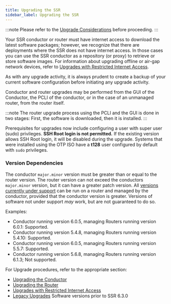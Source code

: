 ```yaml
---
title: Upgrading the SSR
sidebar_label: Upgrading the SSR 
---
```


:::note
Please refer to the [Upgrade Considerations](intro_upgrade_considerations.md) before proceeding.
:::

Your SSR conductor or router must have internet access to download the latest software packages; however, we recognize that there are deployments where the SSR does not have internet access. In those cases you can use the SSR conductor as a repository (or proxy) to retrieve or store software images. For information about upgrading offline or air-gap network devices, refer to [Upgrades with Restricted Internet Access](#upgrades-with-restricted-internet-access).

As with any upgrade activity, it is always prudent to create a backup of your current software configuration before initiating any upgrade activity.

Conductor and router upgrades may be performed from the GUI of the Conductor, the PCLI of the conductor, or in the case of an unmanaged router, from the router itself. 

:::note
The router upgrade process using the PCLI and the GUI is done in two stages: First, the software is downloaded, then it is installed.
:::

Prerequisites for upgrades now include configuring a user with super user (sudo) privileges. **SSH Root login is not permitted.** If the existing version allows SSH Root login, it will be disabled during the upgrade. Systems that were installed using the OTP ISO have a **t128** user configured by default with `sudo` privileges. 

### Version Dependencies

The conductor `major.minor` version must be greater than or equal to the router version. The router version can not exceed the conductors `major.minor` version, but it can have a greater patch version. All [versions currently under support](about_support_policy.md) can be run on a router and managed by the conductor, provided that the conductor version is greater. Versions of software not under support *may* work, but are not guaranteed to do so.  

Examples:
- Conductor running version 6.0.5, managing Routers running version 6.0.1: Supported.
- Conductor running version 5.4.8, managing Routers running version 5.4.10: Supported.
- Conductor running version 6.0.5, managing Routers running version 5.5.7: Supported.
- Conductor running version 5.6.8, managing Routers running version 6.1.3; Not supported.

For Upgrade procedures, refer to the appropriate section:

- [Upgrading the Conductor](upgrade_ibu_conductor.md)
- [Upgrading the Router](upgrade_router.md)
- [Upgrades with Restricted Internet Access](upgrade_restricted_access.md)
- [Legacy Upgrades](upgrade_legacy.md) Software versions prior to SSR 6.3.0

